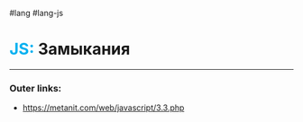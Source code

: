 #lang #lang-js
# <font color="#00b0f0">JS:</font> Замыкания
---
### Outer links:
- https://metanit.com/web/javascript/3.3.php